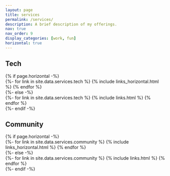 ```yaml
---
layout: page
title: services
permalink: /services/
description: A brief description of my offerings.
nav: true
nav_order: 9
display_categories: [work, fun]
horizontal: true
---
```



<!-- pages/links.md -->
<div class="projects">
  <!-- Display categorized links -->
  <h2 class="category">Tech</h2>
  <!-- Generate cards for each project -->
    {% if page.horizontal -%}
    <div class="container">
      <div class="row row-cols-1">
      {%- for link in site.data.services.tech %}
        {% include links_horizontal.html %}
      {% endfor %}
      </div>
    </div>
    {%- else -%}
    <div class="grid">
      {%- for link in site.data.services.tech %}
        {% include links.html %}
      {% endfor %}
    </div>
    {%- endif -%}


  <h2 class="category">Community</h2>
  <!-- Generate cards for each project -->
    {% if page.horizontal -%}
    <div class="container">
      <div class="row row-cols-1">
      {%- for link in site.data.services.community %}
        {% include links_horizontal.html %}
      {% endfor %}
      </div>
    </div>
    {%- else -%}
    <div class="grid">
      {%- for link in site.data.services.community %}
        {% include links.html %}
      {% endfor %}
    </div>
    {%- endif -%}
</div>
